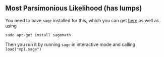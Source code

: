 ## Most Parsimonious Likelihood (has lumps)

You need to have `sage` installed for this, which you can get [here](http://www.sagemath.org/download-linux.html) as well as using
```
sudo apt-get install sagemath
```
Then you run it by running `sage` in interactive mode and calling `load("mpl.sage")`
